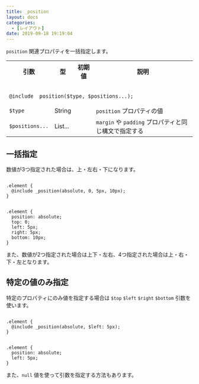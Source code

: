 ```yaml
---
title: _position
layout: docs
categories:
  - [レイアウト]
date: 2019-09-18 19:19:04
---
```


`position` 関連プロパティを一括指定します。

<table>
  <tr>
    <th>引数</th>
    <th>型</th>
    <th>初期値</th>
    <th>説明</th>
  </tr>
  <tr>
    <td colspan="4">
      <pre class="language-scss"><code>
@include _position($type, $positions...);
</code></pre>
    </td>
  </tr>
  <tr>
    <td><code>$type</code></td>
    <td>String</td>
    <td></td>
    <td><code><span class="token property">position</span></code> プロパティの値</td>
  </tr>
  <tr>
    <td><code>$positions...</code></td>
    <td>List...</td>
    <td></td>
    <td><code><span class="token property">margin</span></code> や <code><span class="token property">padding</span></code> プロパティと同じ構文で指定する</td>
  </tr>
</table>

## 一括指定

数値が3つ指定された場合は、上・左右・下になります。

<div class="c demo">
  <div class="code">
    <pre class="language-scss"><code>
.element {
  @include _position(absolute, 0, 5px, 10px);
}
</code></pre>
    <pre class="language-css"><code>
.element {
  position: absolute;
  top: 0;
  left: 5px;
  right: 5px;
  bottom: 10px;
}
</code></pre>
  </div>
</div>

また、数値が2つ指定された場合は上下・左右、4つ指定された場合は上・右・下・左となります。

## 特定の値のみ指定

特定のプロパティにのみ値を指定する場合は `$top` `$left` `$right` `$bottom` 引数を使います。

<div class="c demo">
  <div class="code">
    <pre class="language-scss"><code>
.element {
  @include _position(absolute, $left: 5px);
}
</code></pre>
    <pre class="language-css"><code>
.element {
  position: absolute;
  left: 5px;
}
</code></pre>
  </div>
</div>

また、`null` 値を使って引数を指定する方法もあります。